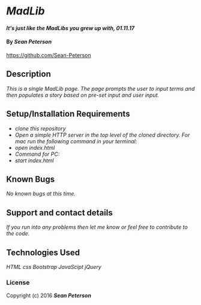 # _MadLib_

#### _It's just like the MadLibs you grew up with, 01.11.17_

#### By _**Sean Peterson**_
https://github.com/Sean-Peterson

## Description

_This is a single MadLib page. The page prompts the user to input terms and then populates a story based on pre-set input and user input._

## Setup/Installation Requirements

* _clone this repository_
* _Open a simple HTTP server in the top level of the cloned directory. For mac run the following command in your terminal:_
* _open index.html_
* _Command for PC:_
* _start index.html_

## Known Bugs

_No known bugs at this time._

## Support and contact details

_If you run into any problems then let me know or feel free to contribute to the code._

## Technologies Used

_HTML_
_css_
_Bootstrap_
_JavaScipt_
_jQuery_

### License

Copyright (c) 2016 **_Sean Peterson_**
